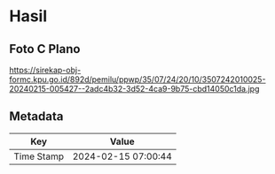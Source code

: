 # Hasil

## Foto C Plano

https://sirekap-obj-formc.kpu.go.id/892d/pemilu/ppwp/35/07/24/20/10/3507242010025-20240215-005427--2adc4b32-3d52-4ca9-9b75-cbd14050c1da.jpg


## Metadata

| Key        | Value               |
| ---------- | ------------------- |
| Time Stamp | 2024-02-15 07:00:44 |



